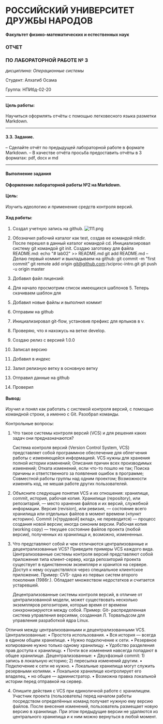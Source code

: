 # РОССИЙСКИЙ УНИВЕРСИТЕТ ДРУЖБЫ НАРОДОВ
#### Факультет физико-математических и естественных наук

### ОТЧЕТ
### ПО ЛАБОРАТОРНОЙ РАБОТЕ № 3
*дисциплина:	Операционные системы*

Студент: Алхатиб Осама  

Группа: НПИбд-02-20

--- 
#### Цель работы:
Научиться оформлять отчёты с помощью легковесного языка разметки Markdown.

---
#### 3.3. Задание.
– Сделайте отчёт по предыдущей лабораторной работе в формате Markdown.
– В качестве отчёта просьба предоставить отчёты в 3 форматах: pdf, docx и md

---
#### Выполнение задания

#### Оформление лабораторной работы №2 на Markdown.

#### Цель:
Изучить идеологию и применение средств контроля версий.
#### Ход работы:
1. Создал учетную запись на github.
![111.png](https://ic.wampi.ru/2021/05/01/111.png)
2. Обозначил рабочий каталог как test, создав ее командой mkdir.
После перешел в данный каталог командой cd.
Инициализировал систему git командой git init.
Создаю заготовку для файла README.md:
echo "# lab02" >> README.md
git add README.md
– Делаю первый коммит и выкладываем на github:
git commit -m "first commit”
git remote add origin git@github.com:<username>/sciproc-intro.git
git push -u origin master
3. Добавил файл лицензий:
4. Для начало просмотрим список имеющихся шаблонов
   5. Теперь скачиваем шаблон для 

6. Добавил новые файлы и выполнил коммит

7. Отправим на github


8. Инициализировал git-flow, установив префикс для ярлыков в v.

9. Проверяю, что я нахожусь на ветке develop.


10. Создаю релиз с версией 1.0.0


11. Записал версию


12. Добавил в индекс


13. Залил релизную ветку в основную ветку

14. Отправил данные на github

15. Проверил



#### Вывод: 
Изучил и понял как работать с системой контроля версий, с помощью командной строки, а именно с Git. Разобрал команды.

Контрольные вопросы:

1. Что такое системы контроля версий (VCS) и для решения каких задач они предназначаются?

    Система контроля версий (Version Control System, VCS) представляет собой программное обеспечение для облегчения работы с изменяющейся информацией.
    VCS нужны для хранения полной истории изменений; Описания причин всех производимых изменений; Отката изменений, если что-то пошло не так; Поиска причины и ответственного за появления ошибок в программе; Совместной работы группы над одним проектом; Возможности изменять код, не мешая работе других пользователей.

2. Объясните следующие понятия VCS и их отношения: хранилище, commit, история, рабочая копия.
    Хранилище (repository), или репозитарий, — место хранения файлов и их версий, служебной информации. 
 	Версия (revision), или ревизия, — состояние всего хранилища или отдельных файлов в момент времени («пункт истории»). 
 	Commit («[трудовой] вклад», не переводится) — процесс создания новой версии; иногда синоним версии. 
 	Рабочая копия (working copy) — текущее состояние файлов проекта (любой версии), полученных из хранилища и, возможно, измененных.

3. Что представляют собой и чем отличаются централизованные и децентрализованные VCS? Приведите примеры VCS каждого вида.
    Централизованные системы контроля версий представляют собой приложения типа клиент-сервер, когда репозиторий проекта существует в единственном экземпляре и хранится на сервере. Доступ к нему осуществлялся через специальное клиентское приложение.
Пример:
    CVS- одна из первых систем второго поколения (1986г.). Обладает множеством недостатков и считается устаревшей.

    Децентрализованные системы контроля версий, в отличие от централизованной модели, может существовать несколько экземпляров репозитория, которые время от времени синхронизируются между собой.
Пример:
    Git- распределенная система управления версиями, созданная Л. Торвальдсом для управления разработкой ядра Linux.

Отличия между централизованными и децентрализованными VCS.
Централизованные:
• Простота использования.
• Вся история — всегда в едином общем хранилище. 
• Нужно подключение к сети. 
• Резервное копирование нужно только одному хранилищу. 
• Удобство разделения прав доступа к хранилищу. 
• Почти все изменения навсегда попадают в общее хранилище. 
Децентрализованные:
• Двухфазный commit: 
    1) запись в локальную историю; 
    2) пересылка изменений другим. 
• Подключение к сети не нужно. 
• Локальные хранилища могут служить резервными копиями. 
• Локальное хранилище контролирует его владелец, 
• но общее — администратор. 
• Возможна правка локальной истории перед отправкой на сервер.

4. Опишите действия с VCS при единоличной работе с хранилищем.
    Участник проекта (пользователь) перед началом работы посредством определённых команд получает нужную ему версию файлов. После внесения изменений, пользователь размещает новую версию в хранилище. При этом предыдущие версии не удаляются из центрального хранилища и к ним можно вернуться в любой момент.